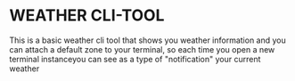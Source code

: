 # WEATHER CLI-TOOL

This is a basic weather cli tool that shows you weather information and you can attach a default zone to your terminal, 
so each time you open a new terminal instanceyou can see as a type of "notification" your current weather 
